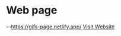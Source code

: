 # Web page
--https://gifs-page.netlify.app/
<a href="https://gifs-page.netlify.app/">Visit Website</a>
